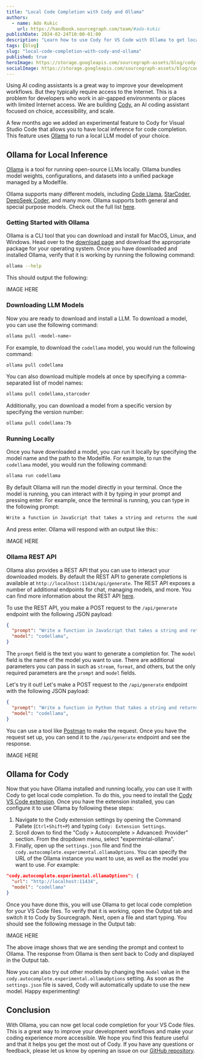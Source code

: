 ```yaml
---
title: "Local Code Completion with Cody and Ollama"
authors:
  - name: Ado Kukic
    url: https://handbook.sourcegraph.com/team/#ado-kukic
publishDate: 2024-02-24T10:00-01:00
description: "Learn how to use Cody for VS Code with Ollama to get local code completion."
tags: [blog]
slug: "local-code-completion-with-cody-and-ollama"
published: true
heroImage: https://storage.googleapis.com/sourcegraph-assets/blog/cody-vscode-1.6.0/cody-vscode-1.6.0-og-image.png
socialImage: https://storage.googleapis.com/sourcegraph-assets/blog/cody-vscode-1.6.0/cody-vscode-1.6.0-og-image.png
--- 
```


Using AI coding assistants is a great way to improve your development workflows. But they typically require access to the Internet. This is a problem for developers who work in air-gapped environments or places with limited Internet access. We are building [Cody](https://sourcegraph.com/cody), an AI coding assistant focused on choice, accessibility, and scale.

A few months ago we added an experimental feature to Cody for Visual Studio Code that allows you to have local inference for code completion. This feature uses [Ollama](https://ollama.com/) to run a local LLM model of your choice.

## Ollama for Local Inference

[Ollama](https://ollama.com/) is a tool for running open-source LLMs locally. Ollama bundles model weights, configurations, and datasets into a unified package managed by a Modelfile.

Ollama supports many different models, including [Code Llama](https://ollama.com/library/codellama), [StarCoder](https://ollama.com/library/starcoder), [DeepSeek Coder](https://ollama.com/library/deepseek-coder), and many more. Ollama supports both general and special purpose models. Check out the full list [here](https://ollama.com/library).

### Getting Started with Ollama

Ollama is a CLI tool that you can download and install for MacOS, Linux, and Windows. Head over to the [download page](https://ollama.com/download) and download the appropriate package for your operating system. Once you have downloaded and installed Ollama, verify that it is working by running the following command:

```bash
ollama --help
```

This should output the following:

IMAGE HERE

### Downloading LLM Models

Now you are ready to download and install a LLM. To download a model, you can use the following command:

```bash
ollama pull <model-name>
```

For example, to download the `codellama` model, you would run the following command:

```bash
ollama pull codellama
```

You can also download multiple models at once by specifying a comma-separated list of model names:

```bash
ollama pull codellama,starcoder
```

Additionally, you can download a model from a specific version by specifying the version number:

```bash
ollama pull codellama:7b
```

### Running Locally

Once you have downloaded a model, you can run it locally by specifying the model name and the path to the Modelfile. For example, to run the `codellama` model, you would run the following command:

```bash
ollama run codellama
```

By default Ollama will run the model directly in your terminal. Once the model is running, you can interact with it by typing in your prompt and pressing enter. For example, once the terminal is running, you can type in the following prompt:

```bash
Write a function in JavaScript that takes a string and returns the number of vowels in the string.
```

And press enter. Ollama will respond with an output like this::

IMAGE HERE

### Ollama REST API

Ollama also provides a REST API that you can use to interact your downloaded models. By default the REST API to generate completions is available at `http://localhost:11434/api/generate`. The REST API exposes a number of additional endpoints for chat, managing models, and more. You can find more information about the REST API [here](https://github.com/ollama/ollama/blob/main/docs/api.md).

To use the REST API, you make a POST request to the `/api/generate` endpoint with the following JSON payload:

```json
{
  "prompt": "Write a function in JavaScript that takes a string and returns the number of vowels in the string.",
  "model": "codellama",
}
```

The `prompt` field is the text you want to generate a completion for. The `model` field is the name of the model you want to use. There are additional parameters you can pass in such as `stream`, `format`, and others, but the only required parameters are the `prompt` and `model` fields.

Let's try it out! Let's make a POST request to the `/api/generate` endpoint with the following JSON payload:

```json
{
  "prompt": "Write a function in Python that takes a string and returns the number of vowels in the string.",
  "model": "codellama",
}
```

You can use a tool like [Postman](https://www.postman.com/) to make the request. Once you have the request set up, you can send it to the `/api/generate` endpoint and see the response.

IMAGE HERE

## Ollama for Cody

Now that you have Ollama installed and running locally, you can use it with Cody to get local code completion. To do this, you need to install the [Cody VS Code extension](https://marketplace.visualstudio.com/items?itemName=sourcegraph.cody-ai). Once you have the extension installed, you can configure it to use Ollama by following these steps: 

1. Navigate to the Cody extension settings by opening the Command Pallete (`Ctrl+Shift+P`) and typing `Cody: Extension Settings`.
2. Scroll down to find the "Cody > Autocomplete > Advanced: Provider" section. From the dropdown menu, select "expermintal-ollama".
3. Finally, open up the `settings.json` file and find the `cody.autocomplete.experimental.ollamaOptions`. You can specify the URL of the Ollama instance you want to use, as well as the model you want to use. For example:

```json
"cody.autocomplete.experimental.ollamaOptions": {
  "url": "http://localhost:11434",
  "model": "codellama"
}
```

Once you have done this, you will use Ollama to get local code completion for your VS Code files. To verify that it is working, open the Output tab and switch it to Cody by Sourcegraph. Next, open a file and start typing. You should see the following message in the Output tab:

IMAGE HERE

The above image shows that we are sending the prompt and context to Ollama. The response from Ollama is then sent back to Cody and displayed in the Output tab.

Now you can also try out other models by changing the `model` value in the `cody.autocomplete.experimental.ollamaOptions` setting. As soon as the `settings.json` file is saved, Cody will automatically update to use the new model. Happy experimenting!

## Conclusion

With Ollama, you can now get local code completion for your VS Code files. This is a great way to improve your development workflows and make your coding experience more accessible. We hope you find this feature useful and that it helps you get the most out of Cody. If you have any questions or feedback, please let us know by opening an issue on our [GitHub repository](https://github.com/sourcegraph/cody).
